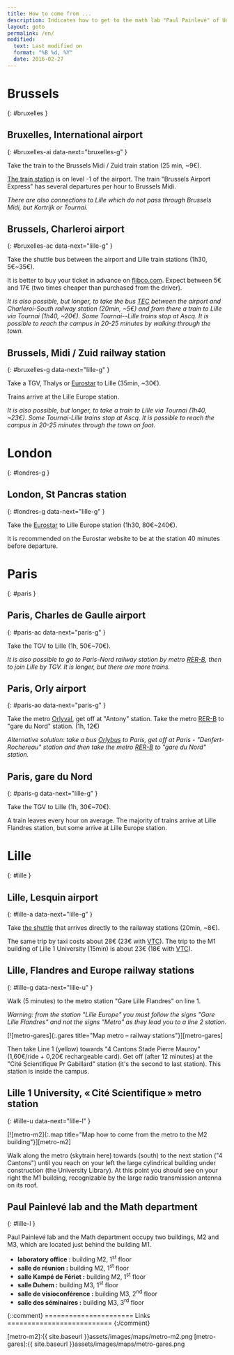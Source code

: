 ```yaml
---
title: How to come from ...
description: Indicates how to get to the math lab "Paul Painlevé" of University of Lille from various starting points.
layout: goto
permalink: /en/
modified:
  text: Last modified on
  format: "%B %d, %Y"
  date: 2016-02-27
---
```


# <i class="cityicon-bruxelles"></i>Brussels
{: #bruxelles }

## Bruxelles, <i class="icon-flight"></i> International airport
{: #bruxelles-ai data-next="bruxelles-g" }

Take the train to the Brussels Midi / Zuid train station (25 min, ~9€).

[The train station][brussels airport train station] is on level -1 of the airport. The train "Brussels Airport Express" has several departures per hour to Brussels Midi.

_There are also connections to Lille which do not pass through Brussels Midi, but Kortrijk or Tournai._

## Brussels, <i class="icon-flight"></i> Charleroi airport
{: #bruxelles-ac data-next="lille-g" }

Take the shuttle bus between the airport and Lille train stations (1h30, 5€~35€).

It is better to buy your ticket in advance on [flibco.com]. Expect between 5€ and 17€ (two times cheaper than purchased from the driver).

_It is also possible, but longer, to take the bus [TEC] between the airport and Charleroi-South railway station (20min, ~5€) and from there a train to Lille via Tournai (1h40, ~20€). Some Tournai--Lille trains stop at Ascq. It is possible to reach the campus in 20-25 minutes by walking through the town._

## Brussels, <i class="icon-train"></i> Midi / Zuid railway station
{: #bruxelles-g data-next="lille-g" }

Take a TGV, Thalys or [Eurostar] to Lille (35min, ~30€).

Trains arrive at the Lille Europe station.

_It is also possible, but longer, to take a train to Lille via Tournai (1h40, ~23€). Some Tournai-Lille trains stop at Ascq. It is possible to reach the campus in 20-25 minutes through the town on foot._

# <i class="cityicon-london"></i>London
{: #londres-g }

## London, <i class="icon-train"></i> St Pancras station
{: #londres-g data-next="lille-g" }

Take the [Eurostar] to Lille Europe station (1h30, 80€~240€).

It is recommended on the Eurostar website to be at the station 40 minutes before departure.

# <i class="cityicon-paris"></i>Paris
{: #paris }

## Paris, <i class="icon-flight"></i> Charles de Gaulle airport
{: #paris-ac data-next="paris-g" }

Take the TGV to Lille (1h, 50€~70€).

_It is also possible to go to Paris-Nord railway station by metro [RER-B], then to join Lille by TGV. It is longer, but there are more trains._

## Paris, <i class="icon-flight"></i> Orly airport
{: #paris-ao data-next="paris-g" }

Take the metro [Orlyval], get off at "Antony" station. Take the metro [RER-B] to "gare du Nord" station. (1h, 12€)

_Alternative solution: take a bus [Orlybus] to Paris, get off at Paris - "Denfert-Rochereau" station and then take the metro [RER-B] to "gare du Nord" station._

## Paris, <i class="icon-train"></i> gare du Nord
{: #paris-g data-next="lille-g" }

Take the TGV to Lille (1h, 30€~70€).

A train leaves every hour on average. The majority of trains arrive at Lille Flandres station, but some arrive at Lille Europe station.

# <i class="cityicon-lille"></i>Lille
{: #lille }

## Lille, <i class="icon-flight"></i> Lesquin airport
{: #lille-a data-next="lille-g" }

Take [the shuttle][lille airport shuttle] that arrives directly to the railaway stations (20min, ~8€).

The same trip by taxi costs about 28€ (23€ with [VTC][ecota.co]).
The trip to the M1 building of Lille 1 University (15min) is about 23€ (18€ with [VTC][ecota.co]).

## Lille, <i class="icon-train"></i> Flandres and Europe railway stations
{: #lille-g data-next="lille-u" }

Walk (5 minutes) to the metro station "Gare Lille Flandres" on line 1.

_Warning: from the station "Lille Europe" you must follow the signs "Gare Lille Flandres" and not the signs "Metro" as they lead you to a line 2 station._

[![metro-gares]{:.gares title="Map metro – railway stations"}][metro-gares]

Then take Line 1 (yellow) towards "4 Cantons Stade Pierre Mauroy" (1,60€/ride + 0,20€ rechargeable card).
Get off (after 12 minutes) at the "Cité Scientifique Pr Gabillard" station (it's the second to last station). This station is inside the campus.

## Lille 1 University, <i class="icon-lille-metro"></i> « Cité Scientifique » metro station
{: #lille-u data-next="lille-l" }

[![metro-m2]{:.map title="Map how to come from the metro to the M2 building"}][metro-m2]

Walk along the metro (skytrain here) towards (south) to the next station ("4 Cantons") until you reach on your left the large cylindrical building under construction (the University Library). At this point you should see on your right the M1 building, recognizable by the large radio transmission antenna on its roof.

## Paul Painlevé lab and the Math department
{: #lille-l }

Paul Painlevé lab and the Math department occupy two buildings, M2 and M3, which are located just behind the building M1.

- **laboratory office :** building M2, 1<sup>st</sup> floor
- **salle de réunion :** building M2, 1<sup>st</sup> floor
- **salle Kampé de Fériet :** building M2, 1<sup>st</sup> floor
- **salle Duhem :** building M3, 1<sup>st</sup> floor
- **salle de visioconférence :** building M3, 2<sup>nd</sup> floor
- **salle des séminaires :** building M3, 3<sup>rd</sup> floor


{::comment}
====================== Links ==========================
{:/comment}

[brussels airport train station]:http://www.brusselsairport.be/en/passngr/to_from_brussels_airport/train/

[flibco.com]:https://www.flibco.com/en
[TEC]:https://www.infotec.be/fr-be/medeplacer/horaires/ligne.aspx?ligne=CA

[Eurostar]:http://www.eurostar.com/uk-en

[Orlyval]:https://www.orlyval.com/en
[RER-B]:https://www.transilien.com/lignes/rer-trains/rer-B
[Orlybus]:http://www.ratp.fr/en/ratp/r_61848/orlybus/

[lille airport shuttle]:http://www.lille.aeroport.fr/getting-to-the-airport/shuttle/
[ecota.co]:https://app.ecota.co/en/courses/

[metro-m2]:{{ site.baseurl }}assets/images/maps/metro-m2.png
[metro-gares]:{{ site.baseurl }}assets/images/maps/metro-gares.png
